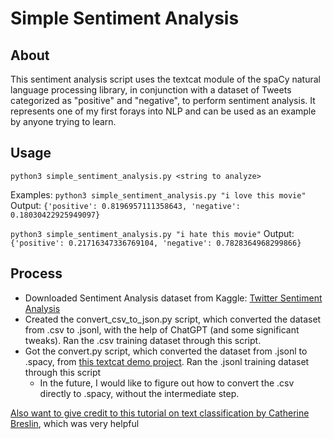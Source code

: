 # Simple Sentiment Analysis

## About
This sentiment analysis script uses the textcat module of the spaCy natural language processing library, in conjunction with a dataset of Tweets categorized as "positive" and "negative", to perform sentiment analysis. It represents one of my first forays into NLP and can be used as an example by anyone trying to learn.

## Usage
`python3 simple_sentiment_analysis.py <string to analyze>`

Examples:
`python3 simple_sentiment_analysis.py "i love this movie"`
Output:
`{'positive': 0.8196957111358643, 'negative': 0.18030422925949097}`

`python3 simple_sentiment_analysis.py "i hate this movie"`
Output:
`{'positive': 0.21716347336769104, 'negative': 0.7828364968299866}`

## Process
- Downloaded Sentiment Analysis dataset from Kaggle: [Twitter Sentiment Analysis](https://www.kaggle.com/datasets/jp797498e/twitter-entity-sentiment-analysis)
- Created the convert_csv_to_json.py script, which converted the dataset from .csv to .jsonl, with the help of ChatGPT (and some significant tweaks). Ran the .csv training dataset through this script.
- Got the convert.py script, which converted the dataset from .jsonl to .spacy, from [this textcat demo project](https://github.com/explosion/projects/tree/v3/pipelines/textcat_demo). Ran the .jsonl training dataset through this script
	- In the future, I would like to figure out how to convert the .csv directly to .spacy, without the intermediate step.

[Also want to give credit to this tutorial on text classification by Catherine Breslin](https://catherinebreslin.medium.com/text-classification-with-spacy-3-0-d945e2e8fc44), which was very helpful
